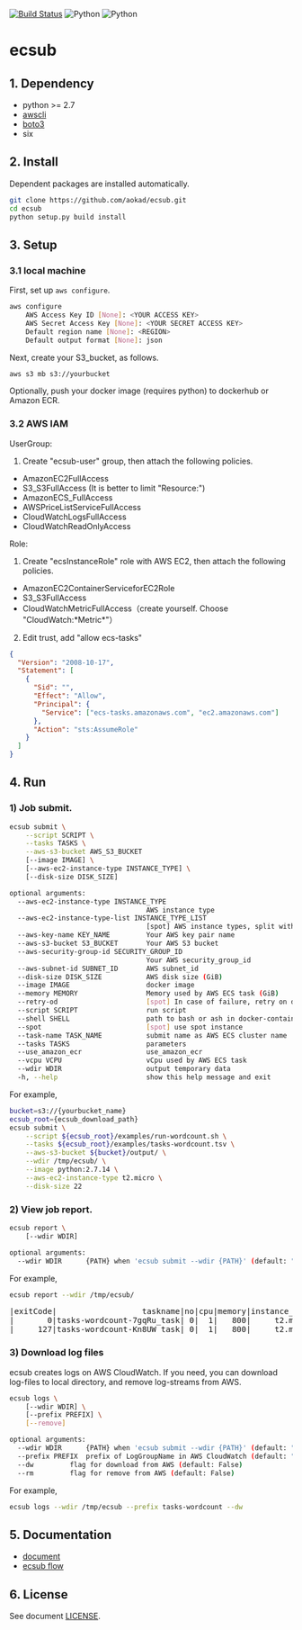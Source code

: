 [![Build Status](https://travis-ci.org/aokad/ecsub.svg?branch=master)](https://travis-ci.org/aokad/ecsub)
![Python](https://img.shields.io/badge/python-2.7-blue.svg)
![Python](https://img.shields.io/badge/python-3.x-blue.svg)

# ecsub

## 1. Dependency

 - python >= 2.7
 - [awscli](https://docs.aws.amazon.com/streams/latest/dev/kinesis-tutorial-cli-installation.html)
 - [boto3](https://github.com/boto/boto3)
 - six

## 2. Install

Dependent packages are installed automatically.

```Bash
git clone https://github.com/aokad/ecsub.git
cd ecsub
python setup.py build install
```

## 3. Setup

### 3.1 local machine

First, set up `aws configure`.

```Bash
aws configure
    AWS Access Key ID [None]: <YOUR ACCESS KEY>
    AWS Secret Access Key [None]: <YOUR SECRET ACCESS KEY>
    Default region name [None]: <REGION>
    Default output format [None]: json
```

Next, create your S3_bucket, as follows.

```Bash
aws s3 mb s3://yourbucket
```

Optionally, push your docker image (requires python) to dockerhub or Amazon ECR.

### 3.2 AWS IAM

UserGroup:

1. Create "ecsub-user" group, then attach the following policies.

 - AmazonEC2FullAccess
 - S3_S3FullAccess (It is better to limit "Resource:")
 - AmazonECS_FullAccess
 - AWSPriceListServiceFullAccess 
 - CloudWatchLogsFullAccess
 - CloudWatchReadOnlyAccess

Role:

1. Create "ecsInstanceRole" role with AWS EC2, then attach the following policies.

 - AmazonEC2ContainerServiceforEC2Role
 - S3_S3FullAccess
 - CloudWatchMetricFullAccess（create yourself. Choose "CloudWatch:\*Metric\*"）

2. Edit trust, add "allow ecs-tasks"

```Json
{
  "Version": "2008-10-17",
  "Statement": [
    {
      "Sid": "",
      "Effect": "Allow",
      "Principal": {
        "Service": ["ecs-tasks.amazonaws.com", "ec2.amazonaws.com"]
      },
      "Action": "sts:AssumeRole"
    }
  ]
}
```

## 4. Run

### 1) Job submit.

```Bash
ecsub submit \
    --script SCRIPT \
    --tasks TASKS \
    --aws-s3-bucket AWS_S3_BUCKET
    [--image IMAGE] \
    [--aws-ec2-instance-type INSTANCE_TYPE] \
    [--disk-size DISK_SIZE]

optional arguments:
  --aws-ec2-instance-type INSTANCE_TYPE
                                  AWS instance type
  --aws-ec2-instance-type-list INSTANCE_TYPE_LIST 
                                  [spot] AWS instance types, split with ','
  --aws-key-name KEY_NAME         Your AWS key pair name
  --aws-s3-bucket S3_BUCKET       Your AWS S3 bucket
  --aws-security-group-id SECURITY_GROUP_ID
                                  Your AWS security_group_id
  --aws-subnet-id SUBNET_ID       AWS subnet_id
  --disk-size DISK_SIZE           AWS disk size (GiB)
  --image IMAGE                   docker image
  --memory MEMORY                 Memory used by AWS ECS task (GiB)
  --retry-od                      [spot] In case of failure, retry on demand instance
  --script SCRIPT                 run script
  --shell SHELL                   path to bash or ash in docker-container
  --spot                          [spot] use spot instance
  --task-name TASK_NAME           submit name as AWS ECS cluster name
  --tasks TASKS                   parameters
  --use_amazon_ecr                use_amazon_ecr
  --vcpu VCPU                     vCpu used by AWS ECS task
  --wdir WDIR                     output temporary data
  -h, --help                      show this help message and exit
```

For example,

```Bash
bucket=s3://{yourbucket_name}
ecsub_root={ecsub_download_path}
ecsub submit \
    --script ${ecsub_root}/examples/run-wordcount.sh \
    --tasks ${ecsub_root}/examples/tasks-wordcount.tsv \
    --aws-s3-bucket ${bucket}/output/ \
    --wdir /tmp/ecsub/ \
    --image python:2.7.14 \
    --aws-ec2-instance-type t2.micro \
    --disk-size 22
```

### 2) View job report.

```Bash
ecsub report \
    [--wdir WDIR]

optional arguments:
  --wdir WDIR      {PATH} when 'ecsub submit --wdir {PATH}' (default: "./")
```

For example,

```Bash
ecsub report --wdir /tmp/ecsub/
```

<pre>
|exitCode|                  taskname|no|cpu|memory|instance_type|disk_size|              createdAt|              stoppedAt|                                                  log_local|
|       0|tasks-wordcount-7gqRu_task| 0|  1|   800|     t2.micro|       22|2018/04/02 02:43:26 UTC|2018/04/02 02:44:08 UTC|/tmp/ecsub/tasks-wordcount-7gqRu/log/describe-tasks.000.log|
|     127|tasks-wordcount-Kn8UW_task| 0|  1|   800|     t2.micro|       22|2018/04/02 02:38:28 UTC|2018/04/02 02:38:37 UTC|/tmp/ecsub/tasks-wordcount-Kn8UW/log/describe-tasks.000.log|
</pre>

### 3) Download log files

ecsub creates logs on AWS CloudWatch.
If you need, you can download log-files to local directory, and remove log-streams from AWS.

```Bash
ecsub logs \
    [--wdir WDIR] \
    [--prefix PREFIX] \
    [--remove]

optional arguments:
  --wdir WDIR      {PATH} when 'ecsub submit --wdir {PATH}' (default: "./")
  --prefix PREFIX  prefix of LogGroupName in AWS CloudWatch (default: "ecsub")
  --dw         flag for download from AWS (default: False)
  --rm         flag for remove from AWS (default: False)
```

For example,

```Bash
ecsub logs --wdir /tmp/ecsub --prefix tasks-wordcount --dw
```

## 5. Documentation

 - [document](./docs/AWS-ECS.pdf)
 - [ecsub flow](./docs/ecsub-flow.png)

## 6. License 

See document [LICENSE](./LICENSE).
